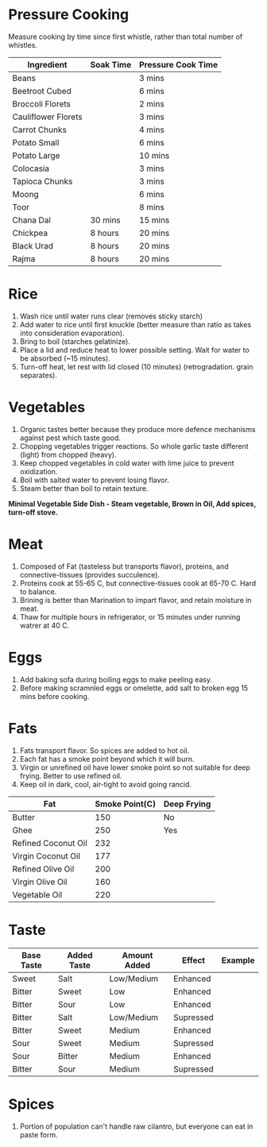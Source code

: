 # Pressure Cooking

Measure cooking by time since first whistle, rather than total number of whistles.

|Ingredient|Soak Time|Pressure Cook Time|
|-|-|-|
|Beans||3 mins|
|Beetroot Cubed||6 mins|
|Broccoli Florets||2 mins|
|Cauliflower Florets||3 mins|
|Carrot Chunks||4 mins|
|Potato Small||6 mins|
|Potato Large||10 mins|
|Colocasia||3 mins|
|Tapioca Chunks||3 mins|
|Moong||6 mins|
|Toor||8 mins|
|Chana Dal|30 mins|15 mins|
|Chickpea|8 hours|20 mins|
|Black Urad|8 hours|20 mins|
|Rajma|8 hours|20 mins|

# Rice
1. Wash rice until water runs clear (removes sticky starch)
2. Add water to rice until first knuckle (better measure than ratio as takes into consideration evaporation).
3. Bring to boil (starches gelatinize).
4. Place a lid and reduce heat to lower possible setting. Wait for water to be absorbed (~15 minutes).
5. Turn-off heat, let rest with lid closed (10 minutes) (retrogradation. grain separates).

# Vegetables
1. Organic tastes better because they produce more defence mechanisms against pest which taste good.
2. Chopping vegetables trigger reactions. So whole garlic taste different (light) from chopped (heavy).
3. Keep chopped vegetables in cold water with lime juice to prevent oxidization.
4. Boil with salted water to prevent losing flavor.
5. Steam better than boil to retain texture.
   
**Minimal Vegetable Side Dish - Steam vegetable, Brown in Oil, Add spices, turn-off stove.**

# Meat 
1. Composed of Fat (tasteless but transports flavor), proteins, and connective-tissues (provides succulence).
2. Proteins cook at 55-65 C, but connective-tissues cook at 65-70 C. Hard to balance.
3. Brining is better than Marination to impart flavor, and retain moisture in meat.
4. Thaw for multiple hours in refrigerator, or 15 minutes under running watrer at 40 C.

# Eggs
1. Add baking sofa during boiling eggs to make peeling easy.
2. Before making scramnled eggs or omelette, add salt to broken egg 15 mins before cooking.

# Fats
1. Fats transport flavor. So spices are added to hot oil.
2. Each fat has a smoke point beyond which it will burn.
3. Virgin or unrefined oil have lower smoke point so not suitable for deep frying. Better to use refined oil.
4. Keep oil in dark, cool, air-tight to avoid going rancid.

|Fat|Smoke Point(C)|Deep Frying|
|-|-|-|
|Butter|150|No|
|Ghee|250|Yes|
|Refined Coconut Oil|232|
|Virgin Coconut Oil|177|
|Refined Olive Oil|200|
|Virgin Olive Oil|160|
|Vegetable Oil|220|

# Taste
|Base Taste|Added Taste|Amount Added|Effect|Example|
|-|-|-|-|-|
|Sweet|Salt|Low/Medium|Enhanced|
|Bitter|Sweet|Low|Enhanced|
|Bitter|Sour|Low|Enhanced|
|Bitter|Salt|Low/Medium|Supressed|
|Bitter|Sweet|Medium|Enhanced|
|Sour|Sweet|Medium|Supressed|
|Sour|Bitter|Medium|Enhanced|
|Bitter|Sour|Medium|Supressed|



# Spices
1. Portion of population can't handle raw cilantro, but everyone can eat in paste form.

